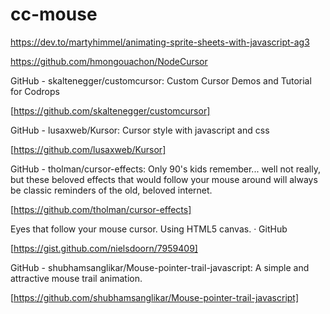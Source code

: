 # cc-mouse

https://dev.to/martyhimmel/animating-sprite-sheets-with-javascript-ag3

https://github.com/hmongouachon/NodeCursor

GitHub - skaltenegger/customcursor: Custom Cursor Demos and Tutorial for Codrops

[https://github.com/skaltenegger/customcursor]

GitHub - lusaxweb/Kursor: Cursor style with javascript and css

[https://github.com/lusaxweb/Kursor]

GitHub - tholman/cursor-effects: Only 90's kids remember... well not really, but these beloved effects that would follow your mouse around will always be classic reminders of the old, beloved internet.

[https://github.com/tholman/cursor-effects]

Eyes that follow your mouse cursor. Using HTML5 canvas. · GitHub

[https://gist.github.com/nielsdoorn/7959409]

GitHub - shubhamsanglikar/Mouse-pointer-trail-javascript: A simple and attractive mouse trail animation.

[https://github.com/shubhamsanglikar/Mouse-pointer-trail-javascript]
